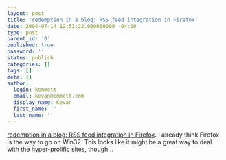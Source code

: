 ```yaml
---
layout: post
title: 'redemption in a blog: RSS feed integration in Firefox'
date: 2004-07-14 12:51:22.000000000 -04:00
type: post
parent_id: '0'
published: true
password: ''
status: publish
categories: []
tags: []
meta: {}
author:
  login: kemmott
  email: kevan@emmott.com
  display_name: Kevan
  first_name: ''
  last_name: ''
---
```

<p><a href="http://blog.codefront.net/archives/2004/07/13/rss_feed_integration_in_firefox.php">redemption in a blog: RSS feed integration in Firefox</a>. I already think Firefox is the way to go on Win32. This looks like it might be a great way to deal with the hyper-prolific sites, though...</p>

